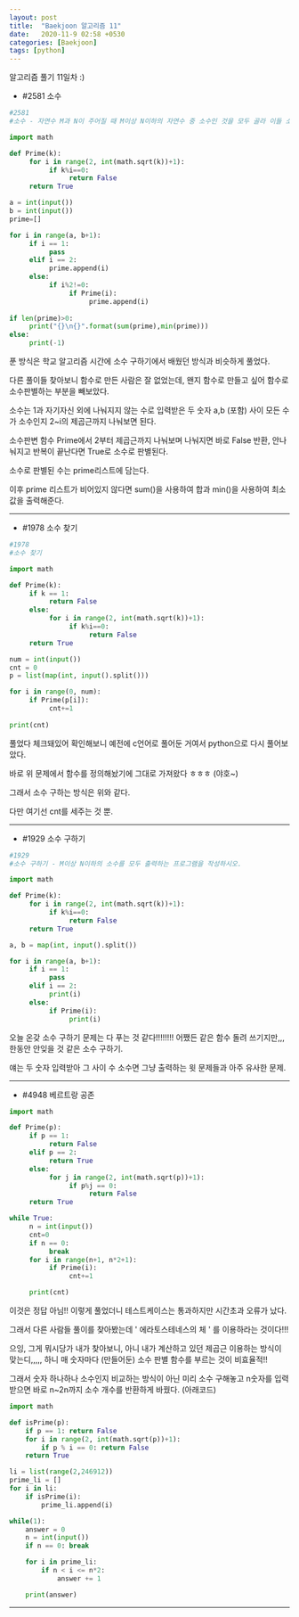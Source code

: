 ```yaml
---
layout: post
title:  "Baekjoon 알고리즘 11"
date:   2020-11-9 02:58 +0530
categories: [Baekjoon]
tags: [python]
---
```


알고리즘 풀기 11일차
:)


- #2581     소수

```python
#2581
#소수 - 자연수 M과 N이 주어질 때 M이상 N이하의 자연수 중 소수인 것을 모두 골라 이들 소수의 합과 최솟값을 찾는 프로그램을 작성하시오.

import math

def Prime(k):
     for i in range(2, int(math.sqrt(k))+1):
          if k%i==0:
               return False
     return True

a = int(input())
b = int(input())
prime=[]

for i in range(a, b+1):
     if i == 1:
          pass
     elif i == 2:
          prime.append(i)
     else:
          if i%2!=0:
               if Prime(i):
                    prime.append(i)
          
if len(prime)>0:
     print("{}\n{}".format(sum(prime),min(prime)))
else:
     print(-1)

```

푼 방식은 학교 알고리즘 시간에 소수 구하기에서 배웠던 방식과 비슷하게 풀었다. 

다른 풀이들 찾아보니 함수로 만든 사람은 잘 없었는데, 왠지 함수로 만들고 싶어 함수로 소수판별하는 부분을 빼보았다.

소수는 1과 자기자신 외에 나눠지지 않는 수로 입력받은 두 숫자 a,b (포함) 사이 모든 수가 소수인지 2~i의 제곱근까지 나눠보면 된다.

소수판변 함수 Prime에서 2부터 제곱근까지 나눠보며 나눠지면 바로 False 반환, 안나눠지고 반복이 끝난다면 True로 소수로 판별된다.

소수로 판별된 수는 prime리스트에 담는다.

이후 prime 리스트가 비어있지 않다면 sum()을 사용하여 합과 min()을 사용하여 최소값을 출력해준다.

---

- #1978     소수 찾기

```python
#1978
#소수 찾기

import math

def Prime(k):
     if k == 1:
          return False
     else:
          for i in range(2, int(math.sqrt(k))+1):
               if k%i==0:
                    return False
     return True

num = int(input())
cnt = 0
p = list(map(int, input().split()))

for i in range(0, num):
     if Prime(p[i]):
          cnt+=1
          
print(cnt)

```

풀었다 체크돼있어 확인해보니 예전에 c언어로 풀어둔 거여서 python으로 다시 풀어보았다.

바로 위 문제에서 함수를 정의해놨기에 그대로 가져왔다 ㅎㅎㅎ (야호~)

그래서 소수 구하는 방식은 위와 같다.

다만 여기선 cnt를 세주는 것 뿐.

---

- #1929     소수 구하기

```python
#1929
#소수 구하기 - M이상 N이하의 소수를 모두 출력하는 프로그램을 작성하시오.

import math

def Prime(k):
     for i in range(2, int(math.sqrt(k))+1):
          if k%i==0:
               return False
     return True

a, b = map(int, input().split())

for i in range(a, b+1):
     if i == 1:
          pass
     elif i == 2:
          print(i)
     else:
          if Prime(i):
               print(i)

```

오늘 온갖 소수 구하기 문제는 다 푸는 것 같다!!!!!!!! 어쨌든 같은 함수 돌려 쓰기지만,,, 한동안 안잊을 것 같은 소수 구하기.

얘는 두 숫자 입력받아 그 사이 수 소수면 그냥 출력하는 윗 문제들과 아주 유사한 문제.

---

- #4948     베르트랑 공존

```python
import math

def Prime(p):
     if p == 1:
          return False
     elif p == 2:
          return True
     else:
          for j in range(2, int(math.sqrt(p))+1):
               if p%j == 0:
                    return False
     return True

while True:
     n = int(input())
     cnt=0
     if n == 0:
          break
     for i in range(n+1, n*2+1):
          if Prime(i):
               cnt+=1

     print(cnt)

```

이것은 정답 아님!! 이렇게 풀었더니 테스트케이스는 통과하지만 시간초과 오류가 났다.

그래서 다른 사람들 풀이를 찾아봤는데 ' 에라토스테네스의 체 ' 를 이용하라는 것이다!!!

으잉, 그게 뭐시당가 내가 찾아보니, 아니 내가 계산하고 있던 제곱근 이용하는 방식이 맞는디,,,,, 하니 매 숫자마다 (만들어둔) 소수 판별 함수를 부르는 것이 비효율적!!

그래서 숫자 하나하나 소수인지 비교하는 방식이 아닌 미리 소수 구해놓고 n숫자를 입력받으면 바로 n~2n까지 소수 개수를 반환하게 바꿨다. (아래코드)

```python
import math

def isPrime(p):
    if p == 1: return False
    for i in range(2, int(math.sqrt(p))+1):
        if p % i == 0: return False
    return True

li = list(range(2,246912))
prime_li = []
for i in li:
    if isPrime(i):
        prime_li.append(i)

while(1):
    answer = 0
    n = int(input())
    if n == 0: break

    for i in prime_li:
        if n < i <= n*2:
            answer += 1

    print(answer)

```

---
